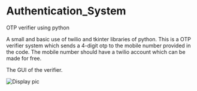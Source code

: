 # Authentication_System
OTP verifier using python

A small and basic use of twilio and tkinter libraries of python. This is a OTP verifier system which sends a 4-digit otp to the mobile number provided in the code. The mobile number should have a twilio account which can be made for free.

The GUI of the verifier.

![Display pic](https://user-images.githubusercontent.com/65457437/124388133-19a5ce80-dcff-11eb-835a-be876d40c17f.png)
